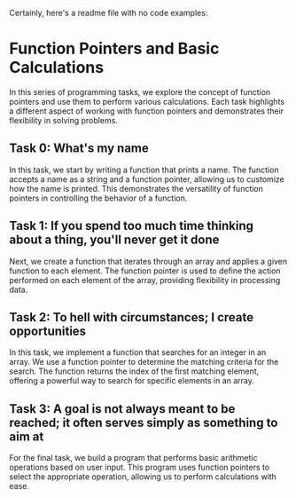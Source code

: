 Certainly, here's a readme file with no code examples:

# Function Pointers and Basic Calculations

In this series of programming tasks, we explore the concept of function pointers and use them to perform various calculations. Each task highlights a different aspect of working with function pointers and demonstrates their flexibility in solving problems.

## Task 0: What's my name

In this task, we start by writing a function that prints a name. The function accepts a name as a string and a function pointer, allowing us to customize how the name is printed. This demonstrates the versatility of function pointers in controlling the behavior of a function.

## Task 1: If you spend too much time thinking about a thing, you'll never get it done

Next, we create a function that iterates through an array and applies a given function to each element. The function pointer is used to define the action performed on each element of the array, providing flexibility in processing data.

## Task 2: To hell with circumstances; I create opportunities

In this task, we implement a function that searches for an integer in an array. We use a function pointer to determine the matching criteria for the search. The function returns the index of the first matching element, offering a powerful way to search for specific elements in an array.

## Task 3: A goal is not always meant to be reached; it often serves simply as something to aim at

For the final task, we build a program that performs basic arithmetic operations based on user input. This program uses function pointers to select the appropriate operation, allowing us to perform calculations with ease.

